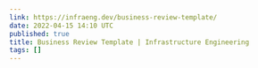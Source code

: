 ```yaml
---
link: https://infraeng.dev/business-review-template/
date: 2022-04-15 14:10 UTC
published: true
title: Business Review Template | Infrastructure Engineering
tags: []
---
```



